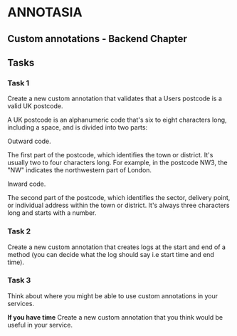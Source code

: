 # ANNOTASIA
## Custom annotations - Backend Chapter


## Tasks

### Task 1

Create a new custom annotation that validates that a Users postcode is a valid UK postcode.

A UK postcode is an alphanumeric code that's six to eight characters long, including a space, and is divided into two parts:
      
Outward code.

The first part of the postcode, which identifies the town or district. It's usually two to four characters long. For example, in the postcode NW3, the "NW" indicates the northwestern part of London.
      
Inward code.

The second part of the postcode, which identifies the sector, delivery point, or individual address within the town or district. It's always three characters long and starts with a number. 


### Task 2

Create a new custom annotation that creates logs at the start and end of a method (you can decide what the log should say i.e start time and end time).


### Task 3

Think about where you might be able to use custom annotations in your services. 

**If you have time** Create a new custom annotation that you think would be useful in your service.